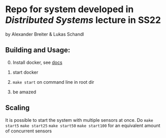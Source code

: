 # Repo for system developed in _Distributed Systems_ lecture in SS22

by Alexander Breiter & Lukas Schandl

## Building and Usage:
0. Install docker, see [docs](https://www.docker.com/get-started/)

1. start docker

2. `make start` on command line in root dir

3. be amazed

## Scaling

It is possible to start the system with multiple sensors at once.
Do `make start5` `make start25` `make start50` `make start100` for an equivalent amount of concurrent sensors